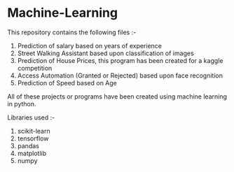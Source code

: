 # Machine-Learning

This repository contains the following files :-
1. Prediction of salary based on years of experience
2. Street Walking Assistant based upon classification of images
3. Prediction of House Prices, this program has been created for a kaggle competition
4. Access Automation (Granted or Rejected) based upon face recognition
5. Prediction of Speed based on Age

All of these projects or programs have been created using machine learning in python.

Libraries used :-
1. scikit-learn 
2. tensorflow
3. pandas
4. matplotlib
5. numpy

